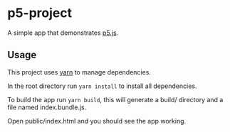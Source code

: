 # p5-project

A simple app that demonstrates [p5.js](https://p5js.org/).

## Usage

This project uses [yarn](https://yarnpkg.com/en/) to manage dependencies.

In the root directory run `yarn install` to install all dependencies.

To build the app run `yarn build`, this will generate a build/ directory
and a file named index.bundle.js.

Open public/index.html and you should see the app working.

